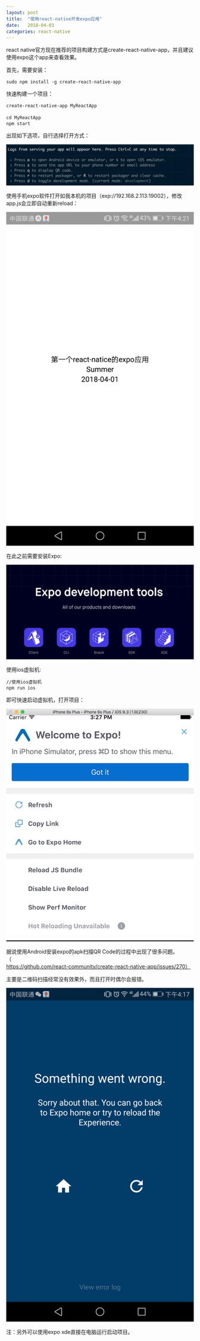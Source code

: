 ```yaml
---
layout: post
title:  "使用react-native开发expo应用"
date:   2018-04-01
categories: react-native
---
```


react native官方现在推荐的项目构建方式是create-react-native-app，并且建议使用expo这个app来查看效果。

首先，需要安装：

```
sudo npm install -g create-react-native-app
```

快速构建一个项目：

```
create-react-native-app MyReactApp

cd MyReactApp
npm start
```

出现如下选项，自行选择打开方式：

![](/assets/images/react-native-start.jpg)

使用手机expo软件打开如我本机的项目（exp://192.168.2.113:19002），修改app.js会立即自动重新reload：

![](/assets/images/expo-android.png)

在此之前需要安装Expo:

![](/assets/images/expo.jpg)

使用ios虚拟机:

```
//使用ios虚拟机
npm run ios
```

即可快速启动虚拟机，打开项目：

![](/assets/images/ios-expo.jpg)



据说使用Android安装expo的apk扫描QR Code的过程中出现了很多问题。（https://github.com/react-community/create-react-native-app/issues/270）

主要是二维码扫描经常没有效果外，而且打开时偶尔会报错。

![](/assets/images/expo-wrong.png)

注：另外可以使用expo xde直接在电脑运行启动项目。



